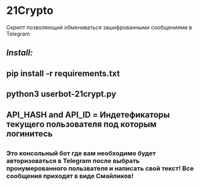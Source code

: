 # 21Crypto
Скрипт позволяющий обмениваться зашифрованными сообщениями в Telegram

## <em>Install:</em> 
## pip install -r requirements.txt
## python3 userbot-21crypt.py
## API_HASH and API_ID = Индетефикаторы текущего пользователя под которым логинитесь
## 
### Это консольный бот где вам необходимо будет авторизоваться в Telegram после выбрать пронумерованного пользвателя и написать свой текст! Все сообщения приходят в виде Смайликов! 
